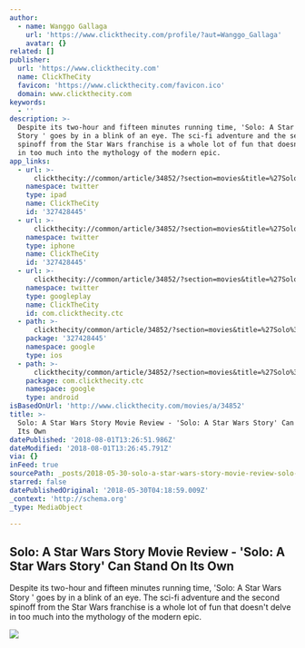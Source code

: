 ```yaml
---
author:
  - name: Wanggo Gallaga
    url: 'https://www.clickthecity.com/profile/?aut=Wanggo_Gallaga'
    avatar: {}
related: []
publisher:
  url: 'https://www.clickthecity.com'
  name: ClickTheCity
  favicon: 'https://www.clickthecity.com/favicon.ico'
  domain: www.clickthecity.com
keywords:
  - ''
description: >-
  Despite its two-hour and fifteen minutes running time, 'Solo: A Star Wars
  Story ' goes by in a blink of an eye. The sci-fi adventure and the second
  spinoff from the Star Wars franchise is a whole lot of fun that doesn't delve
  in too much into the mythology of the modern epic.
app_links:
  - url: >-
      clickthecity://common/article/34852/?section=movies&title=%27Solo%3A+A+Star+Wars+Story%27+Can+Stand+On+Its+Own
    namespace: twitter
    type: ipad
    name: ClickTheCity
    id: '327428445'
  - url: >-
      clickthecity://common/article/34852/?section=movies&title=%27Solo%3A+A+Star+Wars+Story%27+Can+Stand+On+Its+Own
    namespace: twitter
    type: iphone
    name: ClickTheCity
    id: '327428445'
  - url: >-
      clickthecity://common/article/34852/?section=movies&title=%27Solo%3A+A+Star+Wars+Story%27+Can+Stand+On+Its+Own
    namespace: twitter
    type: googleplay
    name: ClickTheCity
    id: com.clickthecity.ctc
  - path: >-
      clickthecity/common/article/34852/?section=movies&title=%27Solo%3A+A+Star+Wars+Story%27+Can+Stand+On+Its+Own
    package: '327428445'
    namespace: google
    type: ios
  - path: >-
      clickthecity/common/article/34852/?section=movies&title=%27Solo%3A+A+Star+Wars+Story%27+Can+Stand+On+Its+Own
    package: com.clickthecity.ctc
    namespace: google
    type: android
isBasedOnUrl: 'http://www.clickthecity.com/movies/a/34852'
title: >-
  Solo: A Star Wars Story Movie Review - 'Solo: A Star Wars Story' Can Stand On
  Its Own
datePublished: '2018-08-01T13:26:51.986Z'
dateModified: '2018-08-01T13:26:45.791Z'
via: {}
inFeed: true
sourcePath: _posts/2018-05-30-solo-a-star-wars-story-movie-review-solo-a-star-wars-st.md
starred: false
datePublishedOriginal: '2018-05-30T04:18:59.009Z'
_context: 'http://schema.org'
_type: MediaObject

---
```

<article style=""><h1>Solo: A Star Wars Story Movie Review - 'Solo: A Star Wars Story' Can Stand On Its Own</h1><p>Despite its two-hour and fifteen minutes running time, 'Solo: A Star Wars Story ' goes by in a blink of an eye. The sci-fi adventure and the second spinoff from the Star Wars franchise is a whole lot of fun that doesn't delve in too much into the mythology of the modern epic.</p><img src="https://cdn1.clickthecity.com/images/articles/600/34852.jpg" /></article>